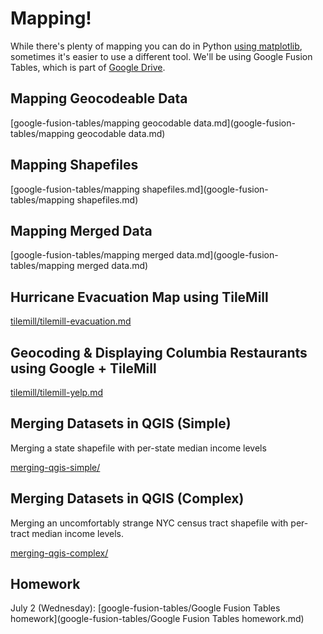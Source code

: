 # Mapping!

While there's plenty of mapping you can do in Python [using matplotlib](http://matplotlib.org), sometimes it's easier to use a different tool. We'll be using Google Fusion Tables, which is part of [Google Drive](https://drive.google.com).

## Mapping Geocodeable Data

[google-fusion-tables/mapping geocodable data.md](google-fusion-tables/mapping geocodable data.md)

## Mapping Shapefiles

[google-fusion-tables/mapping shapefiles.md](google-fusion-tables/mapping shapefiles.md)

## Mapping Merged Data

[google-fusion-tables/mapping merged data.md](google-fusion-tables/mapping merged data.md)

## Hurricane Evacuation Map using TileMill

[tilemill/tilemill-evacuation.md](tilemill/tilemill-evacuation.md)

## Geocoding & Displaying Columbia Restaurants using Google + TileMill

[tilemill/tilemill-yelp.md](tilemill/tilemill-yelp.md)

## Merging Datasets in QGIS (Simple)

Merging a state shapefile with per-state median income levels

[merging-qgis-simple/](merging-qgis-simple/README.md)

## Merging Datasets in QGIS (Complex)

Merging an uncomfortably strange NYC census tract shapefile with per-tract median income levels.

[merging-qgis-complex/](merging-qgis-complex/README.md)

## Homework

July 2 (Wednesday): [google-fusion-tables/Google Fusion Tables homework](google-fusion-tables/Google Fusion Tables homework.md)